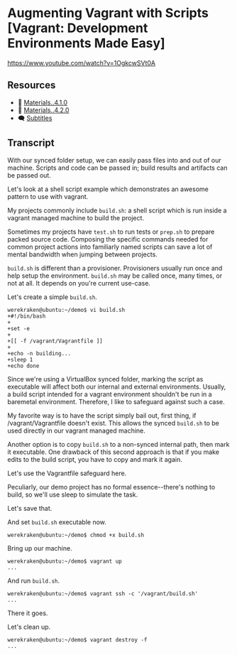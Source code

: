 # Augmenting Vagrant with Scripts [Vagrant: Development Environments Made Easy]

https://www.youtube.com/watch?v=1OgkcwSVt0A

## Resources

* 🧱 [Materials..4.1.0](../04.Scripts.01..Customizing.Environments.with.Provisioners/Materials..4.1.0)
* 🧱 [Materials..4.2.0](../04.Scripts.02..Augmenting.Vagrant.with.Scripts/Materials..4.2.0)
* 🗨 [Subtitles](subtitles.srt)

## Transcript

With our synced folder setup, we can easily pass files into and out of our machine. Scripts and code can be passed in; build results and artifacts can be passed out.

Let's look at a shell script example which demonstrates an awesome pattern to use with vagrant.

My projects commonly include `build.sh`: a shell script which is run inside a vagrant managed machine to build the project.

Sometimes my projects have `test.sh` to run tests or `prep.sh` to prepare packed source code. Composing the specific commands needed for common project actions into familiarly named scripts can save a lot of mental bandwidth when jumping between projects.

`build.sh` is different than a provisioner. Provisioners usually run once and help setup the environment. `build.sh` may be called once, many times, or not at all. It depends on you're current use-case.

Let's create a simple `build.sh`.
```
werekraken@ubuntu:~/demo$ vi build.sh
+#!/bin/bash
+
+set -e
+
+[[ -f /vagrant/Vagrantfile ]]
+
+echo -n building...
+sleep 1
+echo done
```
Since we're using a VirtualBox synced folder, marking the script as executable will affect both our internal and external environments. Usually, a build script intended for a vagrant environment shouldn't be run in a baremetal environment. Therefore, I like to safeguard against such a case.

My favorite way is to have the script simply bail out, first thing, if /vagrant/Vagrantfile doesn't exist. This allows the synced `build.sh` to be used directly in our vagrant managed machine.

Another option is to copy `build.sh` to a non-synced internal path, then mark it executable. One drawback of this second approach is that if you make edits to the build script, you have to copy and mark it again.

Let's use the Vagrantfile safeguard here.

Peculiarly, our demo project has no formal essence--there's nothing to build, so we'll use sleep to simulate the task.

Let's save that.

And set `build.sh` executable now.
```
werekraken@ubuntu:~/demo$ chmod +x build.sh
```

Bring up our machine.
```
werekraken@ubuntu:~/demo$ vagrant up
...
```

And run `build.sh`.
```
werekraken@ubuntu:~/demo$ vagrant ssh -c '/vagrant/build.sh'
...
```
There it goes.

Let's clean up.
```
werekraken@ubuntu:~/demo$ vagrant destroy -f
...
```
